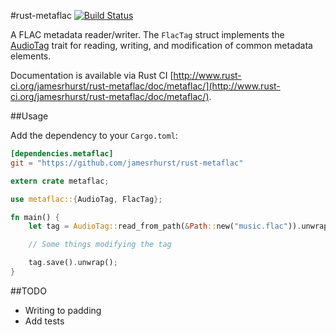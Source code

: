 #rust-metaflac [![Build Status](https://travis-ci.org/jamesrhurst/rust-metaflac.svg)](https://travis-ci.org/jamesrhurst/rust-metaflac)

A FLAC metadata reader/writer. The `FlacTag` struct implements the [AudioTag](https://github.com/jamesrhurst/rust-audiotag) trait for reading, writing, and modification of common metadata elements.

Documentation is available via Rust CI [http://www.rust-ci.org/jamesrhurst/rust-metaflac/doc/metaflac/](http://www.rust-ci.org/jamesrhurst/rust-metaflac/doc/metaflac/).

##Usage

Add the dependency to your `Cargo.toml`:

```toml
[dependencies.metaflac]
git = "https://github.com/jamesrhurst/rust-metaflac"
```

```rust
extern crate metaflac;

use metaflac::{AudioTag, FlacTag};

fn main() {
	let tag = AudioTag::read_from_path(&Path::new("music.flac")).unwrap();

	// Some things modifying the tag

	tag.save().unwrap();
}
```

##TODO

  * Writing to padding
  * Add tests
